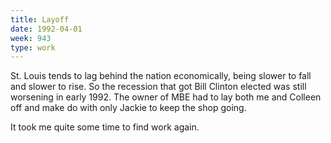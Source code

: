 ```yaml
---
title: Layoff
date: 1992-04-01
week: 943
type: work
---
```


St. Louis tends to lag behind the nation economically, being slower to fall and slower to rise. So the recession that got Bill Clinton elected was still worsening in early 1992. The owner of MBE had to lay both me and Colleen off and make do with only Jackie to keep the shop going.

It took me quite some time to find work again.
